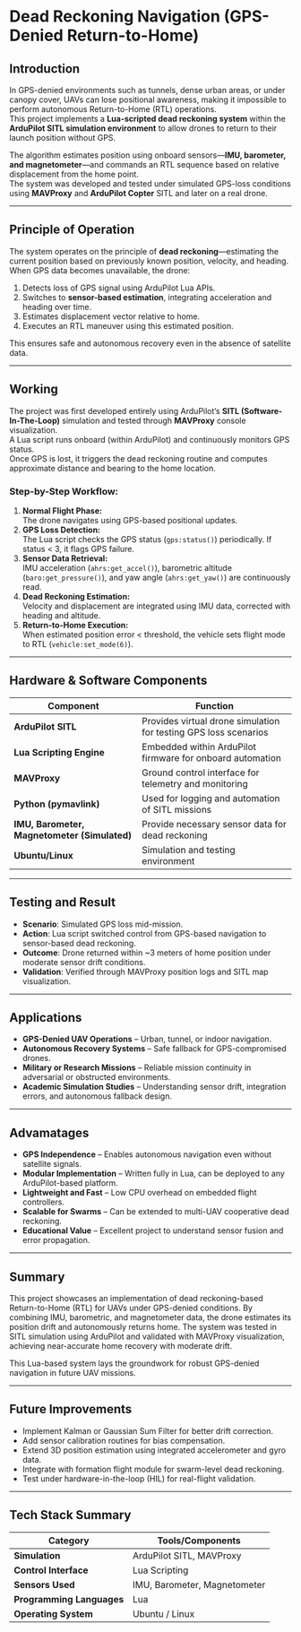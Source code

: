 # Dead Reckoning Navigation (GPS-Denied Return-to-Home)

## Introduction
In GPS-denied environments such as tunnels, dense urban areas, or under canopy cover, UAVs can lose positional awareness, making it impossible to perform autonomous Return-to-Home (RTL) operations.  
This project implements a **Lua-scripted dead reckoning system** within the **ArduPilot SITL simulation environment** to allow drones to return to their launch position without GPS.  

The algorithm estimates position using onboard sensors—**IMU, barometer, and magnetometer**—and commands an RTL sequence based on relative displacement from the home point.  
The system was developed and tested under simulated GPS-loss conditions using **MAVProxy** and **ArduPilot Copter** SITL and later on a real drone.

---

## Principle of Operation
The system operates on the principle of **dead reckoning**—estimating the current position based on previously known position, velocity, and heading.  
When GPS data becomes unavailable, the drone:
1. Detects loss of GPS signal using ArduPilot Lua APIs.
2. Switches to **sensor-based estimation**, integrating acceleration and heading over time.
3. Estimates displacement vector relative to home.
4. Executes an RTL maneuver using this estimated position.

This ensures safe and autonomous recovery even in the absence of satellite data.

---

## Working
The project was first developed entirely using ArduPilot’s **SITL (Software-In-The-Loop)** simulation and tested through **MAVProxy** console visualization.  
A Lua script runs onboard (within ArduPilot) and continuously monitors GPS status.  
Once GPS is lost, it triggers the dead reckoning routine and computes approximate distance and bearing to the home location.

### Step-by-Step Workflow:
1. **Normal Flight Phase:**  
   The drone navigates using GPS-based positional updates.
2. **GPS Loss Detection:**  
   The Lua script checks the GPS status (`gps:status()`) periodically. If status < 3, it flags GPS failure.
3. **Sensor Data Retrieval:**  
   IMU acceleration (`ahrs:get_accel()`), barometric altitude (`baro:get_pressure()`), and yaw angle (`ahrs:get_yaw()`) are continuously read.
4. **Dead Reckoning Estimation:**  
   Velocity and displacement are integrated using IMU data, corrected with heading and altitude.
5. **Return-to-Home Execution:**  
   When estimated position error < threshold, the vehicle sets flight mode to RTL (`vehicle:set_mode(6)`).

---

## Hardware & Software Components
| Component | Function |
|------------|-----------|
| **ArduPilot SITL** | Provides virtual drone simulation for testing GPS loss scenarios |
| **Lua Scripting Engine** | Embedded within ArduPilot firmware for onboard automation |
| **MAVProxy** | Ground control interface for telemetry and monitoring |
| **Python (pymavlink)** | Used for logging and automation of SITL missions |
| **IMU, Barometer, Magnetometer (Simulated)** | Provide necessary sensor data for dead reckoning |
| **Ubuntu/Linux** | Simulation and testing environment |

---

## Testing and Result
- **Scenario**: Simulated GPS loss mid-mission.
- **Action**: Lua script switched control from GPS-based navigation to sensor-based dead reckoning.
- **Outcome**: Drone returned within ~3 meters of home position under moderate sensor drift conditions.
- **Validation**: Verified through MAVProxy position logs and SITL map visualization.

---

## Applications
- **GPS-Denied UAV Operations** – Urban, tunnel, or indoor navigation.
- **Autonomous Recovery Systems** – Safe fallback for GPS-compromised drones.
- **Military or Research Missions** – Reliable mission continuity in adversarial or obstructed environments.
- **Academic Simulation Studies** – Understanding sensor drift, integration errors, and autonomous fallback design.

---

## Advamatages
- **GPS Independence** – Enables autonomous navigation even without satellite signals.
- **Modular Implementation** – Written fully in Lua, can be deployed to any ArduPilot-based platform.
- **Lightweight and Fast** – Low CPU overhead on embedded flight controllers.
- **Scalable for Swarms** – Can be extended to multi-UAV cooperative dead reckoning.
- **Educational Value** – Excellent project to understand sensor fusion and error propagation.

---

## Summary
This project showcases an implementation of dead reckoning-based Return-to-Home (RTL) for UAVs under GPS-denied conditions.
By combining IMU, barometric, and magnetometer data, the drone estimates its position drift and autonomously returns home.
The system was tested in SITL simulation using ArduPilot and validated with MAVProxy visualization, achieving near-accurate home recovery with moderate drift.

This Lua-based system lays the groundwork for robust GPS-denied navigation in future UAV missions.

---

## Future Improvements
- Implement Kalman or Gaussian Sum Filter for better drift correction.
- Add sensor calibration routines for bias compensation.
- Extend 3D position estimation using integrated accelerometer and gyro data.
- Integrate with formation flight module for swarm-level dead reckoning.
- Test under hardware-in-the-loop (HIL) for real-flight validation.

---

## Tech Stack Summary
| Category | Tools/Components |
|------------|-----------|
| **Simulation** | ArduPilot SITL, MAVProxy |
| **Control Interface** | Lua Scripting |
| **Sensors Used** | IMU, Barometer, Magnetometer | 
| **Programming Languages** | Lua |
| **Operating System** | Ubuntu / Linux |


